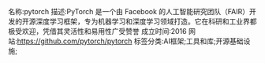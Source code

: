 
名称:pytorch
描述:PyTorch 是一个由 Facebook 的人工智能研究团队（FAIR）开发的开源深度学习框架，专为机器学习和深度学习领域打造。它在科研和工业界都极受欢迎，凭借其灵活性和易用性广受赞誉
成立时间:2016
网站:https://github.com/pytorch/pytorch
标签分类:AI框架;工具和库;开源基础设施;


